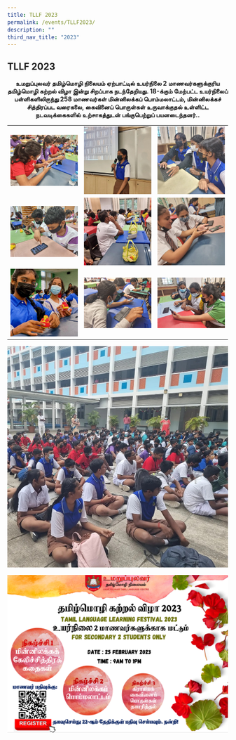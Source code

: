 ```yaml
---
title: TLLF 2023
permalink: /events/TLLF2023/
description: ""
third_nav_title: "2023"
---
```

## TLLF 2023

**<center>உமறுப்புலவர் தமிழ்மொழி நிலையம் ஏற்பாட்டில்  உயர்நிலை 2 மாணவர்களுக்குரிய தமிழ்மொழி கற்றல் விழா இன்று சிறப்பாக நடந்தேறியது. 
18-க்கும் மேற்பட்ட உயர்நிலைப் பள்ளிகளிலிருந்து  258 மாணவர்கள் மின்னிலக்கப் பொம்மலாட்டம், மின்னிலக்கச் சித்திரப்பட வரைகலை, கைவினைப் பொருள்கள் உருவாக்குதல் உள்ளிட்ட நடவடிக்கைகளில் உற்சாகத்துடன் பங்குபெற்றுப் பயனடைந்தனர்..</center>**

|  | | |
| -------- | -------- | -------- |
|  ![](/images/TLLF/TLLF1.jpg)    |  ![](/images/TLLF/TLLF4.jpg)    |   ![](/images/TLLF/TLLF2.jpg)   |
|  ![](/images/TLLF/TLLF7.jpg)    |  ![](/images/TLLF/TLLF5.jpg)    |   ![](/images/TLLF/TLLF3.jpg)   |
|  ![](/images/TLLF/TLLF6.jpg)    |  ![](/images/TLLF/TLLF8.jpg)    |   ![](/images/TLLF/TLLF9.jpg)   |

![](/images/TLLF/TLLF0.jpg)


<a href="https://form.gov.sg/63e9db5cbeaeb100127a239d">
<img alt="" src="/images/Sec2_TLLF_23.png">
